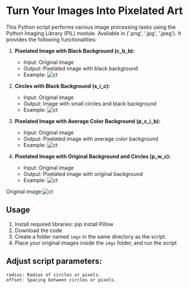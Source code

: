 # Turn Your Images Into Pixelated Art

This Python script performs various image processing tasks using the Python
Imaging Library (PIL) module. Avaliable in  ('.png', '.jpg', '.jpeg'). 
It provides the following functionalities:

1. **Pixelated Image with Black 
Background (c_b_b):**
   - Input: Original image
   - Output: Pixelated image with black background
   - Example: ![ct](https://github.com/jjjojoj/pixelated_imgs/assets/88077783/10a2541f-23e1-44f7-9715-ae4d0afbe194)

2. **Circles with Black Background (s_i_c):**
   - Input: Original image
   - Output: Image with small circles and black background
   - Example: ![ct](https://github.com/jjjojoj/pixelated_imgs/assets/88077783/6dac7e0e-1915-4f18-92d8-3930ebb88504)


3. **Pixelated Image with Average Color Background (p_c_i_b):**
   - Input: Original image
   - Output: Pixelated image with average color background
   - Example: ![ct](https://github.com/jjjojoj/pixelated_imgs/assets/88077783/38b54fa6-62dd-4951-b035-44db76a29c2f)


4. **Pixelated Image with Original Background and Circles (p_w_c):**
   - Input: Original image
   - Output: Pixelated image with original background
   - Example: ![ct](https://github.com/jjjojoj/pixelated_imgs/assets/88077783/2ea0adc1-1896-4be3-91bf-bb644327a38d)

Original image:![ct](https://github.com/jjjojoj/pixelated_imgs/assets/88077783/4bbeab13-7937-41d8-bf20-64377d636cb6)


## Usage

1. Install required libraries:
   pip install Pillow
2. Download the code
3. Create a folder named `imgs` in the same directory as the script.
4. Place your original images inside the `imgs` folder, and run the script

## Adjust script parameters:

    radius: Radius of circles or pixels.
    offset: Spacing between circles or pixels.
